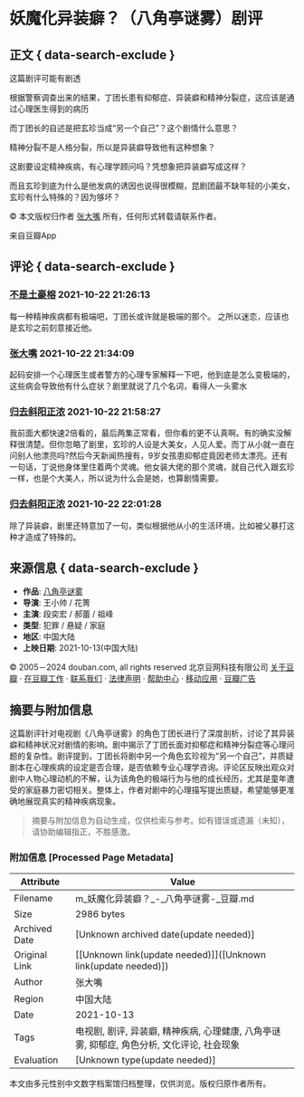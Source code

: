# 妖魔化异装癖？（八角亭谜雾）剧评

## 正文 { data-search-exclude }


这篇剧评可能有剧透

根据警察调查出来的结果，丁团长患有抑郁症、异装癖和精神分裂症，这应该是通过心理医生得到的病历

而丁团长的自述是把玄珍当成“另一个自己”？这个剧情什么意思？

精神分裂不是人格分裂，所以是异装癖导致他有这种想象？

这剧要设定精神疾病，有心理学顾问吗？凭想象把异装癖写成这样？

而且玄珍到底为什么是他发病的诱因也说得很模糊，昆剧团最不缺年轻的小美女，玄珍有什么特殊的？因为够坏？

© 本文版权归作者 [张大嘴](https://www.douban.com/people/72698123/) 所有，任何形式转载请联系作者。

来自豆瓣App

## 评论 { data-search-exclude }

### [不是土豪榕](https://www.douban.com/people/161282424 "不是土豪榕") 2021-10-22 21:26:13
每一种精神疾病都有极端吧，丁团长或许就是极端的那个。 之所以迷恋，应该也是玄珍之前刻意接近他。

### [张大嘴](https://www.douban.com/people/72698123/ "张大嘴") 2021-10-22 21:34:09
起码安排一个心理医生或者警方的心理专家解释一下吧，他到底是怎么变极端的，这些病会导致他有什么症状？剧里就说了几个名词，看得人一头雾水

### [归去斜阳正浓](https://www.douban.com/people/192656866 "　归去斜阳正浓") 2021-10-22 21:58:27
我前面大都快速2倍看的，最后两集正常看，但你看的更不认真啊。有的确实没解释很清楚。但你忽略了剧里，玄珍的人设是大美女，人见人爱。而丁从小就一直在问别人他漂亮吗?然后今天新闻热搜有，9岁女孩患抑郁症竟因老师太漂亮。还有一句话，丁说他身体里住着两个灵魂。他女装大佬的那个灵魂，就自己代入跟玄珍一样，也是个大美人，所以说为什么会是她，也算剧情需要。

### [归去斜阳正浓](https://www.douban.com/people/192656866 "　归去斜阳正浓") 2021-10-22 22:01:28
除了异装癖，剧里还特意加了一句，类似根据他从小的生活环境，比如被父暴打这种才造成了特殊的。

## 来源信息 { data-search-exclude }
- **作品**: [八角亭谜雾](https://movie.douban.com/subject/35307435/)
- **导演**: 王小帅 / 花箐
- **主演**: 段奕宏 / 郝蕾 / 祖峰
- **类型**: 犯罪 / 悬疑 / 家庭
- **地区**: 中国大陆
- **上映日期**: 2021-10-13(中国大陆)

© 2005－2024 douban.com, all rights reserved 北京豆网科技有限公司 [关于豆瓣](https://www.douban.com/about) · [在豆瓣工作](https://www.douban.com/jobs) · [联系我们](https://www.douban.com/about?topic=contactus) · [法律声明](https://www.douban.com/about/legal) · [帮助中心](https://help.douban.com/?app=movie) · [移动应用](https://www.douban.com/doubanapp/) · [豆瓣广告](https://www.douban.com/partner/)
<!-- tcd_original_link https://m.douban.com/movie/review/13947648/ -->


## 摘要与附加信息

<!-- tcd_abstract -->
这篇剧评针对电视剧《八角亭谜雾》的角色丁团长进行了深度剖析，讨论了其异装癖和精神状况对剧情的影响。剧中揭示了丁团长面对抑郁症和精神分裂症等心理问题的复杂性。剧评提到，丁团长将剧中另一个角色玄珍视为“另一个自己”，并质疑剧本在心理疾病的设定是否合理，是否依赖专业心理学咨询。评论区反映出观众对剧中人物心理动机的不解，认为该角色的极端行为与他的成长经历，尤其是童年遭受的家庭暴力密切相关。整体上，作者对剧中的心理描写提出质疑，希望能够更准确地展现真实的精神疾病现象。
<!-- tcd_abstract_end -->

> 摘要与附加信息为自动生成，仅供检索与参考。如有错误或遗漏（未知），请协助编辑指正，不胜感激。

### 附加信息 [Processed Page Metadata]

| Attribute       | Value                                  |
|-----------------|----------------------------------------|
| Filename        | m_妖魔化异装癖？_-_八角亭谜雾-_豆瓣.md                             |
| Size            | 2986 bytes                           |
| Archived Date   | [Unknown archived date(update needed)]                             |
| Original Link   | [[Unknown link(update needed)]]([Unknown link(update needed)])                       |
| Author          | 张大嘴                               |
| Region          | 中国大陆                               |
| Date            | 2021-10-13                                 |
| Tags            | 电视剧, 剧评, 异装癖, 精神疾病, 心理健康, 八角亭谜雾, 抑郁症, 角色分析, 文化评论, 社会现象                                 |
| Evaluation            | [Unknown type(update needed)]                                 |
<!-- tcd_table_end -->

本文由多元性别中文数字档案馆归档整理，仅供浏览。版权归原作者所有。
